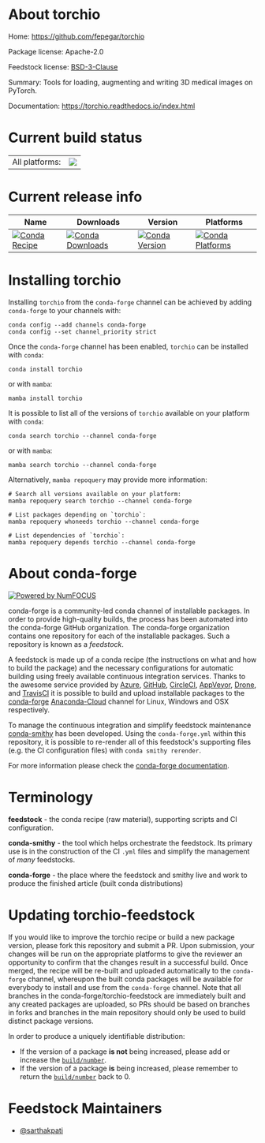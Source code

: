 About torchio
=============

Home: https://github.com/fepegar/torchio

Package license: Apache-2.0

Feedstock license: [BSD-3-Clause](https://github.com/conda-forge/torchio-feedstock/blob/main/LICENSE.txt)

Summary: Tools for loading, augmenting and writing 3D medical images on PyTorch.

Documentation: https://torchio.readthedocs.io/index.html

Current build status
====================


<table><tr><td>All platforms:</td>
    <td>
      <a href="https://dev.azure.com/conda-forge/feedstock-builds/_build/latest?definitionId=12198&branchName=main">
        <img src="https://dev.azure.com/conda-forge/feedstock-builds/_apis/build/status/torchio-feedstock?branchName=main">
      </a>
    </td>
  </tr>
</table>

Current release info
====================

| Name | Downloads | Version | Platforms |
| --- | --- | --- | --- |
| [![Conda Recipe](https://img.shields.io/badge/recipe-torchio-green.svg)](https://anaconda.org/conda-forge/torchio) | [![Conda Downloads](https://img.shields.io/conda/dn/conda-forge/torchio.svg)](https://anaconda.org/conda-forge/torchio) | [![Conda Version](https://img.shields.io/conda/vn/conda-forge/torchio.svg)](https://anaconda.org/conda-forge/torchio) | [![Conda Platforms](https://img.shields.io/conda/pn/conda-forge/torchio.svg)](https://anaconda.org/conda-forge/torchio) |

Installing torchio
==================

Installing `torchio` from the `conda-forge` channel can be achieved by adding `conda-forge` to your channels with:

```
conda config --add channels conda-forge
conda config --set channel_priority strict
```

Once the `conda-forge` channel has been enabled, `torchio` can be installed with `conda`:

```
conda install torchio
```

or with `mamba`:

```
mamba install torchio
```

It is possible to list all of the versions of `torchio` available on your platform with `conda`:

```
conda search torchio --channel conda-forge
```

or with `mamba`:

```
mamba search torchio --channel conda-forge
```

Alternatively, `mamba repoquery` may provide more information:

```
# Search all versions available on your platform:
mamba repoquery search torchio --channel conda-forge

# List packages depending on `torchio`:
mamba repoquery whoneeds torchio --channel conda-forge

# List dependencies of `torchio`:
mamba repoquery depends torchio --channel conda-forge
```


About conda-forge
=================

[![Powered by
NumFOCUS](https://img.shields.io/badge/powered%20by-NumFOCUS-orange.svg?style=flat&colorA=E1523D&colorB=007D8A)](https://numfocus.org)

conda-forge is a community-led conda channel of installable packages.
In order to provide high-quality builds, the process has been automated into the
conda-forge GitHub organization. The conda-forge organization contains one repository
for each of the installable packages. Such a repository is known as a *feedstock*.

A feedstock is made up of a conda recipe (the instructions on what and how to build
the package) and the necessary configurations for automatic building using freely
available continuous integration services. Thanks to the awesome service provided by
[Azure](https://azure.microsoft.com/en-us/services/devops/), [GitHub](https://github.com/),
[CircleCI](https://circleci.com/), [AppVeyor](https://www.appveyor.com/),
[Drone](https://cloud.drone.io/welcome), and [TravisCI](https://travis-ci.com/)
it is possible to build and upload installable packages to the
[conda-forge](https://anaconda.org/conda-forge) [Anaconda-Cloud](https://anaconda.org/)
channel for Linux, Windows and OSX respectively.

To manage the continuous integration and simplify feedstock maintenance
[conda-smithy](https://github.com/conda-forge/conda-smithy) has been developed.
Using the ``conda-forge.yml`` within this repository, it is possible to re-render all of
this feedstock's supporting files (e.g. the CI configuration files) with ``conda smithy rerender``.

For more information please check the [conda-forge documentation](https://conda-forge.org/docs/).

Terminology
===========

**feedstock** - the conda recipe (raw material), supporting scripts and CI configuration.

**conda-smithy** - the tool which helps orchestrate the feedstock.
                   Its primary use is in the construction of the CI ``.yml`` files
                   and simplify the management of *many* feedstocks.

**conda-forge** - the place where the feedstock and smithy live and work to
                  produce the finished article (built conda distributions)


Updating torchio-feedstock
==========================

If you would like to improve the torchio recipe or build a new
package version, please fork this repository and submit a PR. Upon submission,
your changes will be run on the appropriate platforms to give the reviewer an
opportunity to confirm that the changes result in a successful build. Once
merged, the recipe will be re-built and uploaded automatically to the
`conda-forge` channel, whereupon the built conda packages will be available for
everybody to install and use from the `conda-forge` channel.
Note that all branches in the conda-forge/torchio-feedstock are
immediately built and any created packages are uploaded, so PRs should be based
on branches in forks and branches in the main repository should only be used to
build distinct package versions.

In order to produce a uniquely identifiable distribution:
 * If the version of a package **is not** being increased, please add or increase
   the [``build/number``](https://docs.conda.io/projects/conda-build/en/latest/resources/define-metadata.html#build-number-and-string).
 * If the version of a package **is** being increased, please remember to return
   the [``build/number``](https://docs.conda.io/projects/conda-build/en/latest/resources/define-metadata.html#build-number-and-string)
   back to 0.

Feedstock Maintainers
=====================

* [@sarthakpati](https://github.com/sarthakpati/)

